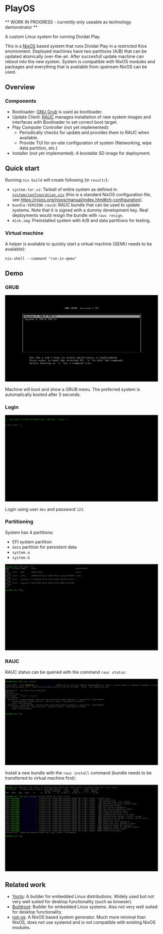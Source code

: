 # PlayOS

** WORK IN PROGRESS - currently only useable as technology demonstrator **

A custom Linux system for running Dividat Play.

This is a [NixOS](https://nixos.org/) based system that runs Dividat Play in a restricted Kios environment. Deployed machines have two partitions (A/B) that can be updated atomically over-the-air. After succesfull update machine can reboot into the new system. System is compatible with NixOS modules and packages and everything that is available from upstream NixOS can be used.

## Overview

### Components

- Bootloader: [GNU Grub](https://www.gnu.org/software/grub/) is used as bootloader.
- Update Client: [RAUC](https://rauc.io/) manages installation of new system images and interfaces with Bootloader to set correct boot target.
- Play Computer Controller (not yet implemented):
  - Periodically checks for update and provides them to RAUC when available.
  - Provide TUI for on-site configuration of system (Networking, wipe data partition, etc.)
- Installer (not yet implemented): A bootable SD image for deployment.

## Quick start

Running `nix build` will create following (in `result/`):

- `system.tar.xz`: Tarball of entire system as defined in [`system/configuration.nix`](system/configuration.nix) (this is a standard NixOS configuration file, see https://nixos.org/nixos/manual/index.html#ch-configuration).
- `bundle-VERSION.raucb`: RAUC bundle that can be used to update systems. Note that it is signed with a dummy development key. Real deployments would resign the bundle with `rauc resign`.
- `disk.img`: Preinstalled system with A/B and data partitions for testing.

### Virtual machine

A helper is available to quickly start a virtual machine (QEMU needs to be available):

```
nix-shell --command "run-in-qemu"
```

## Demo

### GRUB

![GRUB](docs/screenshots/grub.png)

Machine will boot and show a GRUB menu. The preferred system is automatically booted after 3 seconds.

### Login

![Login](docs/screenshots/login.png)

Login using user `dev` and password `123`.

### Partitioning

System has 4 partitions:

- EFI system partition
- `data` partition for persistent data
- `system.a`
- `system.b`

![partitioning](docs/screenshots/partitioning.png)

### RAUC

RAUC status can be queried with the command `rauc status`:

![RAUC status](docs/screenshots/rauc-status.png)

Install a new bundle with the `rauc install` command (bundle needs to be transferred to virtual machine first):

![rauc install](docs/screenshots/rauc-install.png)


## Related work

- [Yocto](https://www.yoctoproject.org/): A builder for embedded Linux distributions. Widely used but not very well suited for desktop functionality (such as browser).
- [Buildroot](https://buildroot.org/): Builder for embedded Linux systems. Also not very well suited for desktop functionality.
- [not-os](https://github.com/cleverca22/not-os): A NixOS based system generator. Much more minimal than NixOS, does not use systemd and is not compatible with existing NixOS modules.
